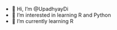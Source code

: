 - 👋 Hi, I’m @UpadhyayDi
- 👀 I’m interested in learning R and Python
- 🌱 I’m currently learning R


<!---
UpadhyayDi/UpadhyayDi is a ✨ special ✨ repository because its `README.md` (this file) appears on your GitHub profile.
You can click the Preview link to take a look at your changes.
--->
